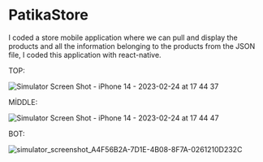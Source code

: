# PatikaStore
I coded a store mobile application where we can pull and display the products and all the information belonging to the products from the JSON file, I coded this application with react-native.

TOP:

![Simulator Screen Shot - iPhone 14 - 2023-02-24 at 17 44 37](https://user-images.githubusercontent.com/92800666/221207708-bcfc1e7e-65b8-4024-8451-805ba5691798.png)

MİDDLE:

![Simulator Screen Shot - iPhone 14 - 2023-02-24 at 17 44 47](https://user-images.githubusercontent.com/92800666/221207724-6d4e537d-cea9-4e76-bd85-f884d877c256.png)

BOT:

![simulator_screenshot_A4F56B2A-7D1E-4B08-8F7A-0261210D232C](https://user-images.githubusercontent.com/92800666/221208093-e545e4e5-ba35-4052-8686-2f2156def552.png)
